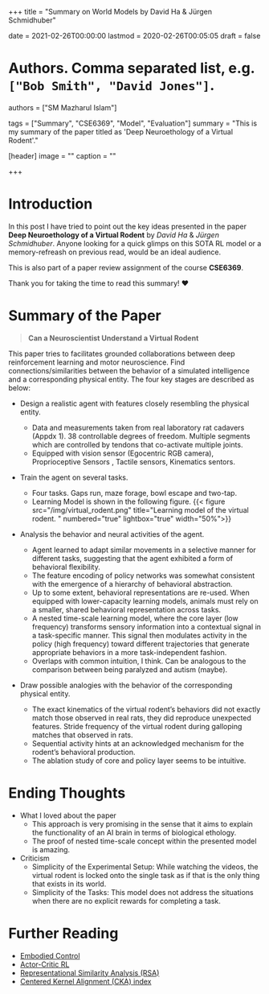 +++
title = "Summary on World Models by David Ha & Jürgen Schmidhuber"

date = 2021-02-26T00:00:00
lastmod = 2020-02-26T00:05:05
draft = false

# Authors. Comma separated list, e.g. `["Bob Smith", "David Jones"]`.
authors = ["SM Mazharul Islam"]

tags = ["Summary", "CSE6369", "Model", "Evaluation"]
summary = "This is my summary of the paper titled as 'Deep Neuroethology of a Virtual Rodent'."

[header]
image = ""
caption = ""

+++

# Introduction

In this post I have tried to point out the key ideas presented in the paper **Deep Neuroethology of a Virtual Rodent** by *David Ha* & *Jürgen Schmidhuber*. Anyone looking for a quick glimps on this SOTA RL model or a memory-refreash on previous read, would be an ideal audience. 

This is also part of a paper review assignment of the course **CSE6369**.

Thank you for taking the time to read this summary! :heart:



# Summary of the Paper

> **Can a Neuroscientist Understand a Virtual Rodent**

This paper tries to facilitates grounded collaborations between deep reinforcement learning and motor neuroscience. Find connections/similarities between the behavior of a simulated intelligence and a corresponding physical entity. The four key stages are described as below:

- Design a realistic agent with features closely resembling the physical entity.
    - Data and measurements taken from real laboratory rat cadavers (Appdx 1). 38 controllable degrees of freedom. Multiple segments which are controlled by tendons that co-activate multiple joints.
    - Equipped with vision sensor (Egocentric RGB camera), Proprioceptive Sensors , Tactile sensors, Kinematics sentors.

- Train the agent on several tasks.
    - Four tasks. Gaps run, maze forage, bowl escape and two-tap.
    - Learning Model is shown in the following figure.
{{< figure src="/img/virtual_rodent.png" title="Learning model of the virtual rodent.  " numbered="true" lightbox="true" width="50%">}}

- Analysis the behavior and neural activities of the agent.
    - Agent learned to adapt similar movements in a selective manner for different tasks, suggesting that the agent exhibited a form of behavioral flexibility.
    - The feature encoding of policy networks was somewhat consistent with the emergence of a hierarchy of behavioral abstraction.
    - Up to some extent, behavioral representations are re-used. When equipped with lower-capacity learning models, animals must rely on a smaller, shared behavioral representation across tasks.
    - A nested time-scale learning model, where the core layer (low frequency) transforms sensory information into a contextual signal in a task-specific manner. This signal then modulates activity in the policy (high frequency) toward different trajectories that generate appropriate behaviors in a more task-independent fashion.
    - Overlaps with common intuition, I think. Can be analogous to the comparison between being paralyzed and autism (maybe).

- Draw possible analogies with the behavior of the corresponding physical entity.
    - The exact kinematics of the virtual rodent’s behaviors did not exactly match those observed in real rats, they did reproduce unexpected features. Stride frequency of the virtual rodent during galloping matches that observed in rats.
    - Sequential activity hints at an acknowledged mechanism for the rodent’s behavioral production.
    - The ablation study of core and policy layer seems to be intuitive.


# Ending Thoughts

- What I loved about the paper
    - This approach is very promising in the sense that it aims to explain the functionality of an AI brain in terms of biological ethology.
    - The proof of nested time-scale concept within the presented model is amazing.
- Criticism
    - Simplicity of the Experimental Setup: While watching the videos, the virtual rodent is locked onto the single task as if that is the only thing that exists in its world.
    - Simplicity of the Tasks: This model does not address the situations when there are no explicit rewards for completing a task.


# Further Reading

- [Embodied Control](https://en.wikipedia.org/wiki/Embodied_cognition)
- [Actor-Critic RL](https://theaisummer.com/Actor_critics/)
- [Representational Similarity Analysis (RSA)](https://www.sciencedirect.com/science/article/pii/B9780128120286000276)
- [Centered Kernel Alignment (CKA) index](https://medium.com/syncedreview/geoffrey-hinton-leads-google-brain-representation-similarity-index-research-aiming-to-understand-b5d14bf77f49)
